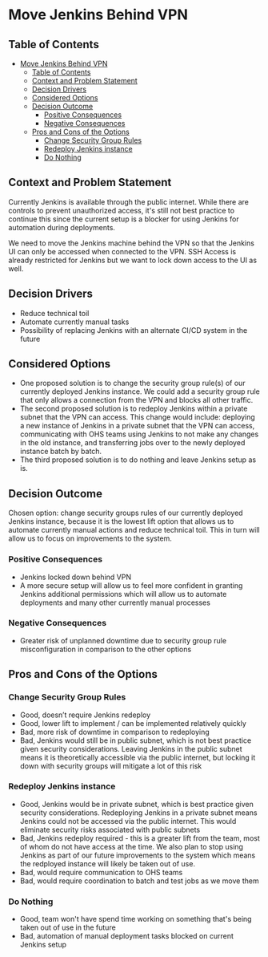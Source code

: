 

# Move Jenkins Behind VPN
<!-- Source: https://raw.githubusercontent.com/adr/madr/master/template/template.md -->

## Table of Contents

<!-- toc -->

- [Move Jenkins Behind VPN](#move-jenkins-behind-vpn)
  - [Table of Contents](#table-of-contents)
  - [Context and Problem Statement](#context-and-problem-statement)
  - [Decision Drivers](#decision-drivers)
  - [Considered Options](#considered-options)
  - [Decision Outcome](#decision-outcome)
    - [Positive Consequences](#positive-consequences)
    - [Negative Consequences](#negative-consequences)
  - [Pros and Cons of the Options](#pros-and-cons-of-the-options)
    - [Change Security Group Rules](#change-security-group-rules)
    - [Redeploy Jenkins instance](#redeploy-jenkins-instance)
    - [Do Nothing](#do-nothing)

<!-- Regenerate with "pre-commit run -a markdown-toc" -->

<!-- tocstop -->

## Context and Problem Statement

Currently Jenkins is available through the public internet. While there are controls to prevent unauthorized access, it's still not best practice to continue this since the current setup is a blocker for using Jenkins for automation during deployments.

We need to move the Jenkins machine behind the VPN so that the Jenkins UI can only be accessed when connected to the VPN. SSH Access is already restricted for Jenkins but we want to lock down access to the UI as well. 

## Decision Drivers 

* Reduce technical toil
* Automate currently manual tasks
* Possibility of replacing Jenkins with an alternate CI/CD system in the future 

## Considered Options

* One proposed solution is to change the security group rule(s) of our currently deployed Jenkins instance. We could add a security group rule that only allows a connection from the VPN and blocks all other traffic.
* The second proposed solution is to redeploy Jenkins within a private subnet that the VPN can access. This change would include: deploying a new instance of Jenkins in a private subnet that the VPN can access, communicating with OHS teams using Jenkins to not make any changes in the old instance, and transferring jobs over to the newly deployed instance batch by batch. 
* The third proposed solution is to do nothing and leave Jenkins setup as is.

## Decision Outcome

Chosen option: change security groups rules of our currently deployed Jenkins instance, because it is the lowest lift option that allows us to automate currently manual actions and reduce technical toil. This in turn will allow us to focus on improvements to the system.

### Positive Consequences 

* Jenkins locked down behind VPN 
* A more secure setup will allow us to feel more confident in granting Jenkins additional permissions which will allow us to automate deployments and many other currently manual processes

### Negative Consequences 

* Greater risk of unplanned downtime due to security group rule misconfiguration in comparison to the other options

## Pros and Cons of the Options 

### Change Security Group Rules

* Good, doesn’t require Jenkins redeploy
* Good, lower lift to implement / can be implemented relatively quickly
* Bad, more risk of downtime in comparison to redeploying
* Bad, Jenkins would still be in public subnet, which is not best practice given security considerations. Leaving Jenkins in the public subnet means it is theoretically accessible via the public internet, but locking it down with security groups will mitigate a lot of this risk


### Redeploy Jenkins instance

* Good, Jenkins would be in private subnet, which is best practice given security considerations. Redeploying Jenkins in a private subnet means Jenkins could not be accessed via the public internet. This would eliminate security risks associated with public subnets
* Bad, Jenkins redeploy required - this is a greater lift from the team, most of whom do not have access at the time. We also plan to stop using Jenkins as part of our future improvements to the system which means the redployed instance will likely be taken out of use.
* Bad, would require communication to OHS teams 
* Bad, would require coordination to batch and test jobs as we move them


### Do Nothing 

* Good, team won't have spend time working on something that's being taken out of use in the future 
* Bad, automation of manual deployment tasks blocked on current Jenkins setup